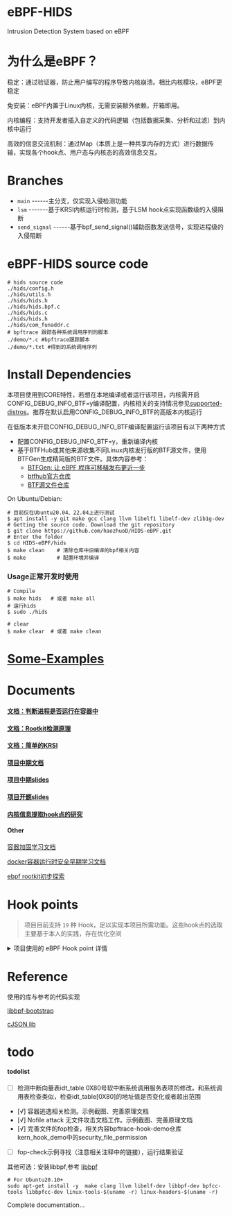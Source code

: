 # eBPF-HIDS

Intrusion Detection System based on eBPF

# 为什么是eBPF？

稳定：通过验证器，防止用户编写的程序导致内核崩溃。相比内核模块，eBPF更稳定

免安装：eBPF内置于Linux内核，无需安装额外依赖，开箱即用。

内核编程：支持开发者插入自定义的代码逻辑（包括数据采集、分析和过滤）到内核中运行

高效的信息交流机制：通过Map（本质上是一种共享内存的方式）进行数据传输，实现各个hook点、用户态与内核态的高效信息交互。

# Branches

* `main`               ------主分支，仅实现入侵检测功能
* `lsm`           -------基于KRSI内核运行时检测，基于LSM hook点实现函数级的入侵阻断
* `send_signal`          ------基于bpf_send_signal()辅助函数发送信号，实现进程级的入侵阻断

# eBPF-HIDS source code

```shell
# hids source code
./hids/config.h  
./hids/utils.h  
./hids/hids.h  
./hids/hids.bpf.c  
./hids/hids.c  
./hids/hids.h 
./hids/com_funaddr.c 
# bpftrace 跟踪各种系统调用序列的脚本
./demo/*.c #bpftrace跟踪脚本
./demo/*.txt #得到的系统调用序列
```

# Install Dependencies

本项目使用到CORE特性，若想在本地编译或者运行该项目，内核需开启CONFIG_DEBUG_INFO_BTF=y编译配置，内核相关的支持情况参见[supported-distros](https://github.com/aquasecurity/btfhub/blob/main/docs/supported-distros.md)。推荐在默认启用CONFIG_DEBUG_INFO_BTF的高版本内核运行

在低版本未开启CONFIG_DEBUG_INFO_BTF编译配置运行该项目有以下两种方式
- 配置CONFIG_DEBUG_INFO_BTF=y，重新编译内核
- 基于BTFHub或其他来源收集不同Linux内核发行版的BTF源文件，使用BTFGen生成精简版的BTF文件。具体内容参考：
    - [BTFGen: 让 eBPF 程序可移植发布更近一步](https://developer.aliyun.com/article/899354#:~:text=BTF%20%E4%BF%A1%E6%81%AF%E7%94%B1%E5%86%85%E6%A0%B8%E6%9C%AC%E8%BA%AB%E6%8F%90%E4%BE%9B%E7%9A%84%EF%BC%8C%E8%BF%99%E9%9C%80%E8%A6%81%E5%9C%A8%E5%86%85%E6%A0%B8%E7%BC%96%E8%AF%91%E6%97%B6%E8%AE%BE%E7%BD%AE%20CONFIG_DEBUG_INFO_BTF%3Dy%20%E9%80%89%E9%A1%B9%20%E3%80%82%20%E8%AF%A5%E9%80%89%E9%A1%B9%20%E5%9C%A8Linux%20%E5%86%85%E6%A0%B8,%E4%B8%AD%E5%BC%95%E5%85%A5%E7%9A%84%EF%BC%8C%E8%AE%B8%E5%A4%9A%E6%B5%81%E8%A1%8C%E7%9A%84%20Linux%20%E5%8F%91%E8%A1%8C%E7%89%88%E5%9C%A8%E5%85%B6%E5%90%8E%E7%9A%84%E9%83%A8%E5%88%86%E5%86%85%E6%A0%B8%E7%89%88%E6%9C%AC%E6%89%8D%E9%BB%98%E8%AE%A4%E5%90%AF%E7%94%A8%E3%80%82%20%E8%BF%99%E6%84%8F%E5%91%B3%E7%9D%80%E6%9C%89%E5%BE%88%E5%A4%9A%E7%94%A8%E6%88%B7%E8%BF%90%E8%A1%8C%E7%9A%84%E5%86%85%E6%A0%B8%E5%B9%B6%E6%B2%A1%E6%9C%89%E5%AF%BC%E5%87%BA%20BTF%20%E4%BF%A1%E6%81%AF%EF%BC%8C%E5%9B%A0%E6%AD%A4%E4%B8%8D%E8%83%BD%E4%BD%BF%E7%94%A8%E5%9F%BA%E4%BA%8E%20CO-RE%20%E7%9A%84%E5%B7%A5%E5%85%B7%E3%80%82)   
    - [btfhub官方仓库](https://github.com/aquasecurity/btfhub) 
    - [BTF源文件仓库](https://github.com/aquasecurity/btfhub-archive) 

On Ubuntu/Debian:

```shell
# 目前仅在Ubuntu20.04、22.04上进行测试
$ apt install -y git make gcc clang llvm libelf1 libelf-dev zlib1g-dev
# Getting the source code. Download the git repository 
$ git clone https://github.com/haozhuoD/HIDS-eBPF.git
# Enter the folder
$ cd HIDS-eBPF/hids 
$ make clean    # 清除仓库中旧编译的bpf相关内容
$ make          # 配置环境并编译
```

### Usage正常开发时使用

```shell
# Compile
$ make hids   # 或者 make all  
# 运行hids
$ sudo ./hids

# clear
$ make clear  # 或者 make clean
```


# [Some-Examples](./examples.md)

# Documents

#### [文档：判断进程是否运行在容器中](./doc/区分容器进程.md)

#### [文档：Rootkit检测原理](./doc/Rootkit检测.md)

#### [文档：简单的KRSI](./doc/lsm.md)

#### [项目中期文档](./doc/中期报告-面向云原生的内核威胁检测系统的设计与实现.pdf)

#### [项目中期slides](./doc/中期答辩PPT.pdf)

#### [项目开题slides](./doc/开题答辩PPT.pdf)

#### [内核信息提取hook点的研究](https://github.com/haozhuoD/bpftrace-hook-demo)

#### Other

[容器加固学习文档](./doc/容器加固.md)

[docker容器运行时安全早期学习文档](./doc/docker容器运行时安全.md)

[ebpf rootkit初步探索](./demo/ebpf-rootkit.c)

# Hook points

> 项目目前支持 `19` 种 Hook，足以实现本项目所需功能。这些hook点的选取主要基于本人的实践，存在优化空间

<details><summary> 项目使用的 eBPF Hook point 详情 </summary>
<p>

| Hook                                       | Status & Description                     |
| :----------------------------------------- | :------------------------------------    |
| tracepoint/module/module_load              | ON & 提取*.ko文件相关信息                                      |
| tracepoint/syscalls/sys_exit_finit_module | ON & 触发系统调用表检查                                       |
| tracepoint/syscalls/sys_enter_mount       | ON                                     |
| tracepoint/syscalls/sys_exit_mount        | ON                                       |
| tracepoint/syscalls/sys_enter_open        | ON                                       |
| tracepoint/syscalls/sys_exit_open         | ON                                    |
| tracepoint/syscalls/sys_enter_openat      | ON                                     |
| tracepoint/syscalls/sys_exit_openat       | ON                                     |
| tracepoint/syscalls/sys_enter_execve      | ON                                       |
| tracepoint/syscalls/sys_enter_execveat    | ON                                     |
| tracepoint/syscalls/sys_enter_kill        | ON & 基于信号系统实现功能分发                                   |
| tracepoint/syscalls/sys_enter_memfd_create| ON & 无文件攻击相关                                    |
| kprobe/kprobe_lookup_name                 | ON & kprobe framework相关函数                                    |
| kprobe/arm_kprobe                         | ON & kprobe framework相关函数                                   |
| kprobe/insn_init                          | ON & 篡改内存代码行为相关函数                                   |
| kprobe/insn_get_length                    | ON & 篡改内存代码行为相关函数                           |
| kprobe/security_file_permission           | ON & file_operations checks                           |
| lsm/cred_prepare                          | OFF(only ON in lsm branch) & 基于lsm阻断insmod                                    |
| lsm/kernel_read_file                      | OFF(only ON in lsm branch) & 基于lsm阻断无文件加载攻击                                  |

</p></details>

# Reference
使用的库与参考的代码实现

[libbpf-bootstrap](https://github.com/libbpf/libbpf-bootstrap)

[cJSON lib](https://github.com/DaveGamble/cJSON)

# todo

#### todolist

* [ ] 检测中断向量表idt_table 0X80号软中断系统调用服务表项的修改。和系统调用表检查类似，检查idt_table[0X80]的地址值是否变化或者超出范围
* [√] 容器逃逸相关检测。示例截图、完善原理文档
* [√] Nofile attack 无文件攻击文档工作。示例截图、完善原理文档
* [√] 完善文件的fop检查，相关内容bpftrace-hook-demo仓库kern_hook_demo中的security_file_permission
* [ ] fop-check示例寻找（注意相关注释中的链接），运行结果验证

其他可选：安装libbpf,参考 [libbpf](https://github.com/libbpf/libbpf)
```shell
# For Ubuntu20.10+
sudo apt-get install -y  make clang llvm libelf-dev libbpf-dev bpfcc-tools libbpfcc-dev linux-tools-$(uname -r) linux-headers-$(uname -r)
```

Complete documentation... 
